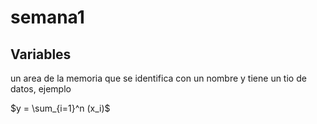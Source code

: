 # semana1

## Variables

un area de la memoria que se identifica con un nombre y tiene un tio de datos, ejemplo

$y = \sum_{i=1}^n (x_i)$
